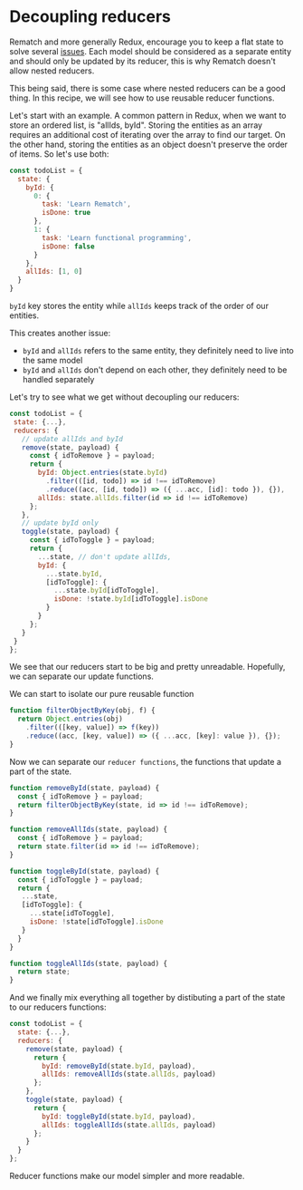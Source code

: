 # Decoupling reducers

Rematch and more generally Redux, encourage you to keep a flat state to solve several [issues](https://redux.js.org/recipes/structuring-reducers/normalizing-state-shape).
Each model should be considered as a separate entity and should only be updated by its reducer, this is why Rematch doesn't allow nested reducers.

This being said, there is some case where nested reducers can be a good thing.
In this recipe, we will see how to use reusable reducer functions.

Let's start with an example. A common pattern in Redux, when we want to store an ordered list, is "allIds, byId". Storing the entities as an array requires an additional cost of iterating over the array to find our target. On the other hand, storing the entities as an object doesn't preserve the order of items. So let's use both: 

```javascript
const todoList = {
  state: {
    byId: {
      0: {
        task: 'Learn Rematch',
        isDone: true
      },
      1: {
        task: 'Learn functional programming',
        isDone: false
      }
    },
    allIds: [1, 0]
  }
}
```
`byId` key stores the entity while `allIds` keeps track of the order of our entities.

This creates another issue: 
  - `byId` and `allIds` refers to the same entity, they definitely need to live into the same model
  - `byId` and `allIds` don't depend on each other, they definitely need to be handled separately
 

Let's try to see what we get without decoupling our reducers:
 
 ```javascript
const todoList = {
  state: {...},
  reducers: {
    // update allIds and byId
    remove(state, payload) {
      const { idToRemove } = payload;
      return {
        byId: Object.entries(state.byId)
          .filter(([id, todo]) => id !== idToRemove)
          .reduce((acc, [id, todo]) => ({ ...acc, [id]: todo }), {}),
        allIds: state.allIds.filter(id => id !== idToRemove)
      };
    },
    // update byId only
    toggle(state, payload) {
      const { idToToggle } = payload;
      return {
        ...state, // don't update allIds,
        byId: {
          ...state.byId,
          [idToToggle]: {
            ...state.byId[idToToggle],
            isDone: !state.byId[idToToggle].isDone
          }
        }       
      };
    }
  }
};

```

We see that our reducers start to be big and pretty unreadable.
Hopefully, we can separate our update functions.

We can start to isolate our pure reusable function

```javascript
function filterObjectByKey(obj, f) {
  return Object.entries(obj)
    .filter(([key, value]) => f(key))
    .reduce((acc, [key, value]) => ({ ...acc, [key]: value }), {});
}

```

Now we can separate our `reducer functions`, the functions that update a part of the state.

```javascript
function removeById(state, payload) {
  const { idToRemove } = payload;
  return filterObjectByKey(state, id => id !== idToRemove);
}

function removeAllIds(state, payload) {
  const { idToRemove } = payload;
  return state.filter(id => id !== idToRemove);
}

function toggleById(state, payload) {
  const { idToToggle } = payload;
  return {
   ...state,
   [idToToggle]: {
     ...state[idToToggle],
     isDone: !state[idToToggle].isDone
   }
  }
}

function toggleAllIds(state, payload) {
  return state;
}
```

And we finally mix everything all together by distibuting a part of the state to our reducers functions:

```javascript
const todoList = {
  state: {...},
  reducers: {
    remove(state, payload) {
      return {
        byId: removeById(state.byId, payload),
        allIds: removeAllIds(state.allIds, payload)
      };
    },
    toggle(state, payload) {
      return {
        byId: toggleById(state.byId, payload),
        allIds: toggleAllIds(state.allIds, payload)
      };
    }
  }
};

```
Reducer functions make our model simpler and more readable.



 
